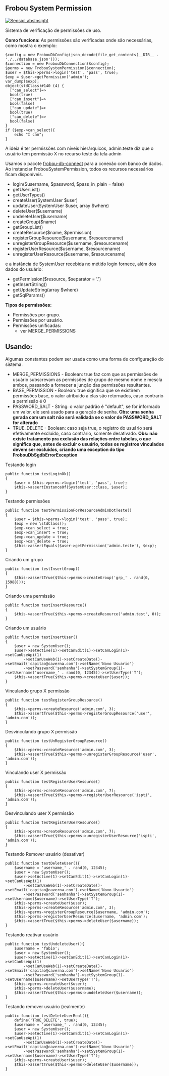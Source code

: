 ## Frobou System Permission ##
[![SensioLabsInsight](https://insight.sensiolabs.com/projects/b94b0f67-c93d-4dbe-9ef8-5264ea91b884/small.png)](https://insight.sensiolabs.com/projects/b94b0f67-c93d-4dbe-9ef8-5264ea91b884)  

Sistema de verificação de permissões de uso.

**Como funciona:**
As permissões são verificadas onde são necessárias, como mostra o exemplo:

    $config = new FrobouDbConfig(json_decode(file_get_contents(__DIR__ . './../database.json')));
    $connection = new FrobouDbConnection($config);
    $perms = new FrobouSystemPermission($connection);
    $user = $this->perms->login('test', 'pass', true);
    $exp = $user->getPermission('admin');
    var_dump($exp);
    object(stdClass)#140 (4) {
      ["can_select"]=>
      bool(true)
      ["can_insert"]=>
      bool(false)
      ["can_update"]=>
      bool(true)
      ["can_delete"]=>
      bool(false)
    }
    if ($exp->can_select){
    	echo "I can";
    }
    
A ideia é ter permissões com níveis hierárquicos, admin.teste diz que o usuário tem permissão X no recurso teste da tela admin

Usamos o pacote [frobou-db-connect](https://github.com/frobou/frobou-db-connect) para a conexão com banco de dados.
Ao instanciar FrobouSystemPermission, todos os recursos necessários ficam disponíveis.

 - login($username, $password, $pass_in_plain = false)
 - getUserList()
 - getUserTypes()
 - createUser(SystemUser $user)
 - updateUser(SystemUser $user, array $where)
 - deleteUser($username)
 - undeleteUser($username)
 - createGroup($name)
 - getGroupList()
 - createResource($name, $permission)
 - registerGroupResource($username, $resourcename)
 - unregisterGroupResource($username, $resourcename)
 - registerUserResource($username, $resourcename)
 - unregisterUserResource($username, $resourcename)

e a instância de SystemUser recebida no métido login fornece, além dos dados do usuário:

 - getPermission($resource, $separator = '.')
 - getInsertString()
 - getUpdateString(array $where)
 - getSqlParams()

**Tipos de permissões:**

 - Permissões por grupo.
 - Permissões por usuário.
 - Permissões unificadas: 
	 - ver MERGE_PERMISSIONS 

## Usando: ##

Algumas constantes podem ser usada como uma forma de configuração do sistema.

 - MERGE_PERMISSIONS - Boolean: true faz com que as permissões de usuário subscrevam as permissões de grupo de mesmo nome e mescla ambos, passando a fornecer a junção das permissões resultantes.
 - BASE_PERMISSION - Boolean: true significa que se existirem permissões base, o valor atribuído a elas são retornados, caso contrario a permissão é 0
 - PASSWORD_SALT - String: o valor padrão é "default", se for informado um valor, ele será usado para a geração de senha. **Obs: uma senha gerada com um salt não será validada se o valor de PASSWORD_SALT for alterado**
 - TRUE_DELETE - Boolean: caso seja true, o registro do usuário será efetivamente excluído, caso contrário, somente desativado. **Obs: não existe tratamento pra exclusão das relações entre tabelas, o que significa que, antes de excluir o usuário, todos os registros vinculados devem ser excluídos, criando uma exception do tipo FrobouDbSgdbErrorException**

Testando login

    public function testLoginOk()
    {
        $user = $this->perms->login('test', 'pass', true);
        $this->assertInstanceOf(SystemUser::class, $user);
    }
Testando permissões

    public function testPermissionForResourceAdminDotTeste()
    {
        $user = $this->perms->login('test', 'pass', true);
        $exp = new \stdClass();
        $exp->can_select = true;
        $exp->can_insert = true;
        $exp->can_update = true;
        $exp->can_delete = true;
        $this->assertEquals($user->getPermission('admin.teste'), $exp);
    }
Criando um grupo

    public function testInsertGroup()
    {
        $this->assertTrue($this->perms->createGroup('grp_' . rand(0, 15988)));
    }
Criando uma permissão

    public function testInsertResource()
    {
        $this->assertTrue($this->perms->createResource('admin.test', 0));
    }
Criando um usuário

    public function testInsertUser()
    {
        $user = new SystemUser();
        $user->setActive(1)->setCanEdit(1)->setCanLogin(1)->setCanUseApi(1)
            ->setCanUseWeb(1)->setCreateDate()->setEmail('capitao@caverna.com')->setName('Novo Usuario')
            ->setPassword('senhanha')->setSystemGroup(1)->setUsername('username_' . rand(0, 12345))->setUserType('T');
        $this->assertTrue($this->perms->createUser($user));
    }
Vinculando grupo X permissão

	public function testRegisterGroupResource()
	{
		$this->perms->createResource('admin.com', 3);
		$this->assertTrue($this->perms->registerGroupResource('user', 'admin.com'));
    }
Desvinculando grupo X permissão
    
	public function testUnRegisterGroupResource()
	{
		$this->perms->createResource('admin.com', 3);
		$this->assertTrue($this->perms->unregisterGroupResource('user', 'admin.com'));
    }
Vinculando user X permissão
    
	public function testRegisterUserResource()
    {
        $this->perms->createResource('admin.com', 7);
        $this->assertTrue($this->perms->registerUserResource('ispti', 'admin.com'));
    }
Desvinculando user X permissão
    
	public function testRegisterUserResource()
    {
        $this->perms->createResource('admin.com', 7);
        $this->assertTrue($this->perms->unregisterUserResource('ispti', 'admin.com'));
    }
Testando Remover usuário (desativar)

    public function testDeleteUser(){
        $username = 'username_' . rand(0, 12345);
        $user = new SystemUser();
        $user->setActive(1)->setCanEdit(1)->setCanLogin(1)->setCanUseApi(1)
            ->setCanUseWeb(1)->setCreateDate()->setEmail('capitao@caverna.com')->setName('Novo Usuario')
            ->setPassword('senhanha')->setSystemGroup(1)->setUsername($username)->setUserType('T');
        $this->perms->createUser($user);
        $this->perms->createResource('admin.com', 3);
        $this->perms->registerGroupResource($username, 'admin.com');
        $this->perms->registerUserResource($username, 'admin.com');
        $this->assertTrue($this->perms->deleteUser($username));
    }
Testando reativar usuário

    public function testUndeleteUser(){
        $username = 'fabio';
        $user = new SystemUser();
        $user->setActive(1)->setCanEdit(1)->setCanLogin(1)->setCanUseApi(1)
            ->setCanUseWeb(1)->setCreateDate()->setEmail('capitao@caverna.com')->setName('Novo Usuario')
            ->setPassword('senhanha')->setSystemGroup(1)->setUsername($username)->setUserType('T');
        $this->perms->createUser($user);
        $this->perms->deleteUser($username);
        $this->assertTrue($this->perms->undeleteUser($username));
    }
Testando remover usuário (realmente)

	public function testDeleteUserReal(){
        define('TRUE_DELETE', true);
        $username = 'username_' . rand(0, 12345);
        $user = new SystemUser();
        $user->setActive(1)->setCanEdit(1)->setCanLogin(1)->setCanUseApi(1)
            ->setCanUseWeb(1)->setCreateDate()->setEmail('capitao@caverna.com')->setName('Novo Usuario')
            ->setPassword('senhanha')->setSystemGroup(1)->setUsername($username)->setUserType('T');
        $this->perms->createUser($user);
        $this->assertTrue($this->perms->deleteUser($username));
    }

